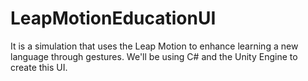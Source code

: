 # LeapMotionEducationUI
It is a simulation that uses the Leap Motion to enhance learning a new language through gestures. We'll be using C# and the Unity Engine to create this UI.
